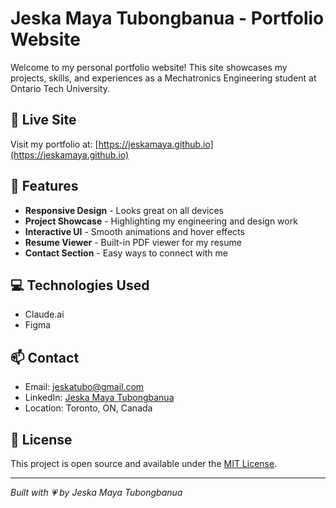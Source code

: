 # Jeska Maya Tubongbanua - Portfolio Website

Welcome to my personal portfolio website! This site showcases my projects, skills, and experiences as a Mechatronics Engineering student at Ontario Tech University.

## 🌟 Live Site

Visit my portfolio at: [https://jeskamaya.github.io](https://jeskamaya.github.io)

## 🚀 Features

- **Responsive Design** - Looks great on all devices
- **Project Showcase** - Highlighting my engineering and design work
- **Interactive UI** - Smooth animations and hover effects
- **Resume Viewer** - Built-in PDF viewer for my resume
- **Contact Section** - Easy ways to connect with me

## 💻 Technologies Used

- Claude.ai
- Figma

## 📫 Contact

- Email: jeskatubo@gmail.com
- LinkedIn: [Jeska Maya Tubongbanua](https://www.linkedin.com/in/jeska-maya-tubongbanua)
- Location: Toronto, ON, Canada

## 📄 License

This project is open source and available under the [MIT License](LICENSE).

---

*Built with 💗 by Jeska Maya Tubongbanua*